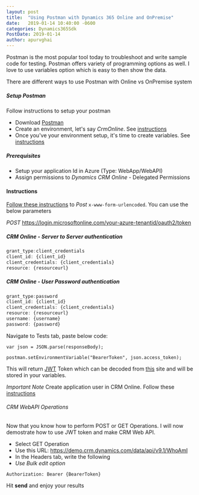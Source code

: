 ```yaml
---
layout: post
title:  "Using Postman with Dynamics 365 Online and OnPremise"
date:   2019-01-14 10:40:00 -0600
categories: Dynamics365Sdk
PostDate: 2019-01-14
author: apurvghai
---
```


Postman is the most popular tool today to troubleshoot and write sample code for testing. Postman offers variety of programming options as well. I love to use variables option which is easy to then show the data.

There are different ways to use Postman with Online vs OnPremise system


##### Setup Postman

Follow instructions to setup your postman

- Download [Postman](https://www.getpostman.com/downloads/)
- Create an environment, let's say *CrmOnline*. See [instructions](https://learning.getpostman.com/docs/postman/environments_and_globals/manage_environments/)
- Once you've your environment setup, it's time to create variables. See [instructions](https://learning.getpostman.com/docs/postman/environments_and_globals/manage_environments/#editing-an-active-environment)

##### Prerequisites
- Setup your application Id in Azure (Type: WebApp/WebAPI)
- Assign permissions to *Dynamics CRM Online* - Delegated Permissions

#### Instructions

[Follow these instructions](https://learning.getpostman.com/docs/postman/sending_api_requests/requests/#form-data) to *Post* `x-www-form-urlencoded`. You can use the below parameters

<i class="post">POST</i> https://login.microsoftonline.com/your-azure-tenantid/oauth2/token

##### CRM Online - Server to Server authentication


```javascript
grant_type:client_credentials
client_id: {client_id}
client_credentials: {client_credentials}
resource: {resourceurl}
```

##### CRM Online - User Password authentication


```javascript
grant_type:password
client_id: {client_id}
client_credentials: {client_credentials}
resource: {resourceurl}
username: {username}
password: {password}
```

Navigate to Tests tab, paste below code:

 `var json = JSON.parse(responseBody);`

 `postman.setEnvironmentVariable("BearerToken", json.access_token);`


This will return [JWT](https://jwt.io/introduction/) Token which can be decoded from [this](https://jwt.ms) site and will be stored in your variables.


*Important Note* Create application user in CRM Online. Follow these [instructions](https://docs.microsoft.com/en-us/dynamics365/customer-engagement/admin/create-users-assign-online-security-roles#create-an-application-user)


###### CRM WebAPI Operations
Now that you know how to perform POST or GET Operations. I will now demostrate how to use JWT token and make CRM Web API.

- Select GET Operation
- Use this URL: https://demo.crm.dynamics.com/data/api/v9.1/WhoAmI
- In the Headers tab, write the following
- *Use Bulk edit option*


`Authorization: Bearer {BearerToken}`

Hit __send__ and enjoy your results
